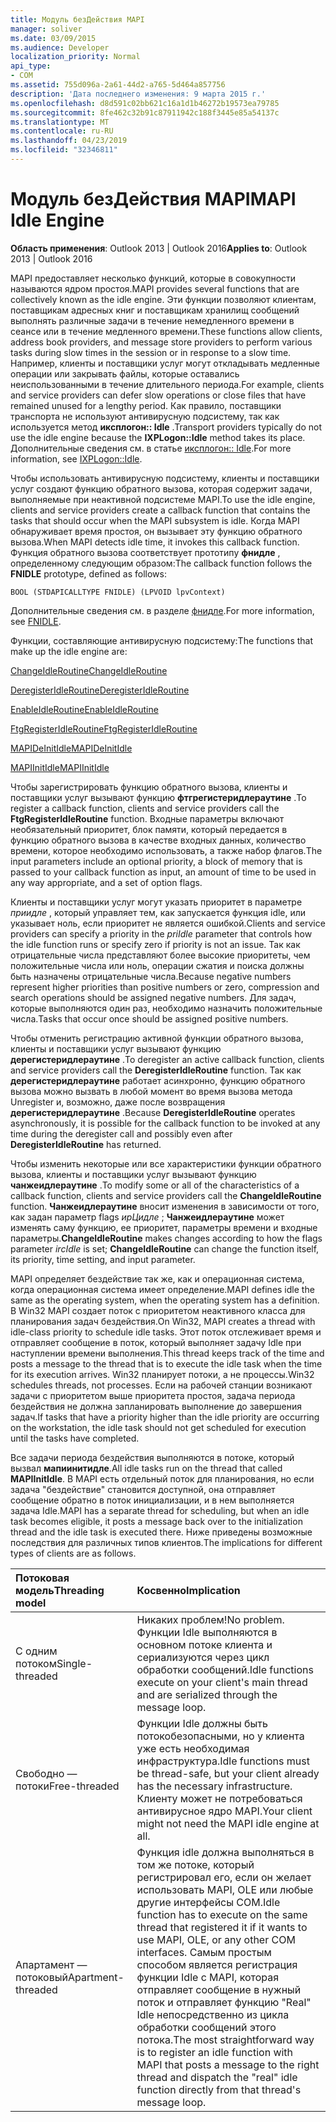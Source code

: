 ```yaml
---
title: Модуль безДействия MAPI
manager: soliver
ms.date: 03/09/2015
ms.audience: Developer
localization_priority: Normal
api_type:
- COM
ms.assetid: 755d096a-2a61-44d2-a765-5d464a857756
description: 'Дата последнего изменения: 9 марта 2015 г.'
ms.openlocfilehash: d8d591c02bb621c16a1d1b46272b19573ea79785
ms.sourcegitcommit: 8fe462c32b91c87911942c188f3445e85a54137c
ms.translationtype: MT
ms.contentlocale: ru-RU
ms.lasthandoff: 04/23/2019
ms.locfileid: "32346811"
---
```

# <a name="mapi-idle-engine"></a><span data-ttu-id="a5985-103">Модуль безДействия MAPI</span><span class="sxs-lookup"><span data-stu-id="a5985-103">MAPI Idle Engine</span></span>

  
  
<span data-ttu-id="a5985-104">**Область применения**: Outlook 2013 | Outlook 2016</span><span class="sxs-lookup"><span data-stu-id="a5985-104">**Applies to**: Outlook 2013 | Outlook 2016</span></span> 
  
<span data-ttu-id="a5985-105">MAPI предоставляет несколько функций, которые в совокупности называются ядром простоя.</span><span class="sxs-lookup"><span data-stu-id="a5985-105">MAPI provides several functions that are collectively known as the idle engine.</span></span> <span data-ttu-id="a5985-106">Эти функции позволяют клиентам, поставщикам адресных книг и поставщикам хранилищ сообщений выполнять различные задачи в течение немедленного времени в сеансе или в течение медленного времени.</span><span class="sxs-lookup"><span data-stu-id="a5985-106">These functions allow clients, address book providers, and message store providers to perform various tasks during slow times in the session or in response to a slow time.</span></span> <span data-ttu-id="a5985-107">Например, клиенты и поставщики услуг могут откладывать медленные операции или закрывать файлы, которые оставались неиспользованными в течение длительного периода.</span><span class="sxs-lookup"><span data-stu-id="a5985-107">For example, clients and service providers can defer slow operations or close files that have remained unused for a lengthy period.</span></span> <span data-ttu-id="a5985-108">Как правило, поставщики транспорта не используют антивирусную подсистему, так как используется метод **иксплогон:: Idle** .</span><span class="sxs-lookup"><span data-stu-id="a5985-108">Transport providers typically do not use the idle engine because the **IXPLogon::Idle** method takes its place.</span></span> <span data-ttu-id="a5985-109">Дополнительные сведения см. в статье [иксплогон:: Idle](ixplogon-idle.md).</span><span class="sxs-lookup"><span data-stu-id="a5985-109">For more information, see [IXPLogon::Idle](ixplogon-idle.md).</span></span>
  
<span data-ttu-id="a5985-110">Чтобы использовать антивирусную подсистему, клиенты и поставщики услуг создают функцию обратного вызова, которая содержит задачи, выполняемые при неактивной подсистеме MAPI.</span><span class="sxs-lookup"><span data-stu-id="a5985-110">To use the idle engine, clients and service providers create a callback function that contains the tasks that should occur when the MAPI subsystem is idle.</span></span> <span data-ttu-id="a5985-111">Когда MAPI обнаруживает время простоя, он вызывает эту функцию обратного вызова.</span><span class="sxs-lookup"><span data-stu-id="a5985-111">When MAPI detects idle time, it invokes this callback function.</span></span> <span data-ttu-id="a5985-112">Функция обратного вызова соответствует прототипу **фнидле** , определенному следующим образом:</span><span class="sxs-lookup"><span data-stu-id="a5985-112">The callback function follows the **FNIDLE** prototype, defined as follows:</span></span> 
  
 `BOOL (STDAPICALLTYPE FNIDLE) (LPVOID lpvContext)`
  
<span data-ttu-id="a5985-113">Дополнительные сведения см. в разделе [фнидле](fnidle.md).</span><span class="sxs-lookup"><span data-stu-id="a5985-113">For more information, see [FNIDLE](fnidle.md).</span></span>
  
<span data-ttu-id="a5985-114">Функции, составляющие антивирусную подсистему:</span><span class="sxs-lookup"><span data-stu-id="a5985-114">The functions that make up the idle engine are:</span></span>
  
[<span data-ttu-id="a5985-115">ChangeIdleRoutine</span><span class="sxs-lookup"><span data-stu-id="a5985-115">ChangeIdleRoutine</span></span>](changeidleroutine.md)
  
[<span data-ttu-id="a5985-116">DeregisterIdleRoutine</span><span class="sxs-lookup"><span data-stu-id="a5985-116">DeregisterIdleRoutine</span></span>](deregisteridleroutine.md)
  
[<span data-ttu-id="a5985-117">EnableIdleRoutine</span><span class="sxs-lookup"><span data-stu-id="a5985-117">EnableIdleRoutine</span></span>](enableidleroutine.md)
  
[<span data-ttu-id="a5985-118">FtgRegisterIdleRoutine</span><span class="sxs-lookup"><span data-stu-id="a5985-118">FtgRegisterIdleRoutine</span></span>](ftgregisteridleroutine.md)
  
[<span data-ttu-id="a5985-119">MAPIDeInitIdle</span><span class="sxs-lookup"><span data-stu-id="a5985-119">MAPIDeInitIdle</span></span>](mapideinitidle.md)
  
[<span data-ttu-id="a5985-120">MAPIInitIdle</span><span class="sxs-lookup"><span data-stu-id="a5985-120">MAPIInitIdle</span></span>](mapiinitidle.md)
  
<span data-ttu-id="a5985-121">Чтобы зарегистрировать функцию обратного вызова, клиенты и поставщики услуг вызывают функцию **фтгрегистеридлераутине** .</span><span class="sxs-lookup"><span data-stu-id="a5985-121">To register a callback function, clients and service providers call the **FtgRegisterIdleRoutine** function.</span></span> <span data-ttu-id="a5985-122">Входные параметры включают необязательный приоритет, блок памяти, который передается в функцию обратного вызова в качестве входных данных, количество времени, которое необходимо использовать, а также набор флагов.</span><span class="sxs-lookup"><span data-stu-id="a5985-122">The input parameters include an optional priority, a block of memory that is passed to your callback function as input, an amount of time to be used in any way appropriate, and a set of option flags.</span></span> 
  
<span data-ttu-id="a5985-123">Клиенты и поставщики услуг могут указать приоритет в параметре _приидле_ , который управляет тем, как запускается функция idle, или указывает ноль, если приоритет не является ошибкой.</span><span class="sxs-lookup"><span data-stu-id="a5985-123">Clients and service providers can specify a priority in the  _priIdle_ parameter that controls how the idle function runs or specify zero if priority is not an issue.</span></span> <span data-ttu-id="a5985-124">Так как отрицательные числа представляют более высокие приоритеты, чем положительные числа или ноль, операции сжатия и поиска должны быть назначены отрицательные числа.</span><span class="sxs-lookup"><span data-stu-id="a5985-124">Because negative numbers represent higher priorities than positive numbers or zero, compression and search operations should be assigned negative numbers.</span></span> <span data-ttu-id="a5985-125">Для задач, которые выполняются один раз, необходимо назначить положительные числа.</span><span class="sxs-lookup"><span data-stu-id="a5985-125">Tasks that occur once should be assigned positive numbers.</span></span> 
  
<span data-ttu-id="a5985-126">Чтобы отменить регистрацию активной функции обратного вызова, клиенты и поставщики услуг вызывают функцию **дерегистеридлераутине** .</span><span class="sxs-lookup"><span data-stu-id="a5985-126">To deregister an active callback function, clients and service providers call the **DeregisterIdleRoutine** function.</span></span> <span data-ttu-id="a5985-127">Так как **дерегистеридлераутине** работает асинхронно, функцию обратного вызова можно вызвать в любой момент во время вызова метода Unregister и, возможно, даже после возвращения **дерегистеридлераутине** .</span><span class="sxs-lookup"><span data-stu-id="a5985-127">Because **DeregisterIdleRoutine** operates asynchronously, it is possible for the callback function to be invoked at any time during the deregister call and possibly even after **DeregisterIdleRoutine** has returned.</span></span> 
  
<span data-ttu-id="a5985-128">Чтобы изменить некоторые или все характеристики функции обратного вызова, клиенты и поставщики услуг вызывают функцию **чанжеидлераутине** .</span><span class="sxs-lookup"><span data-stu-id="a5985-128">To modify some or all of the characteristics of a callback function, clients and service providers call the **ChangeIdleRoutine** function.</span></span> <span data-ttu-id="a5985-129">**Чанжеидлераутине** вносит изменения в зависимости от того, как задан параметр flags _ирЦидле_ ; **Чанжеидлераутине** может изменять саму функцию, ее приоритет, параметры времени и входные параметры.</span><span class="sxs-lookup"><span data-stu-id="a5985-129">**ChangeIdleRoutine** makes changes according to how the flags parameter  _ircIdle_ is set; **ChangeIdleRoutine** can change the function itself, its priority, time setting, and input parameter.</span></span> 
  
<span data-ttu-id="a5985-130">MAPI определяет бездействие так же, как и операционная система, когда операционная система имеет определение.</span><span class="sxs-lookup"><span data-stu-id="a5985-130">MAPI defines idle the same as the operating system, when the operating system has a definition.</span></span> <span data-ttu-id="a5985-131">В Win32 MAPI создает поток с приоритетом неактивного класса для планирования задач бездействия.</span><span class="sxs-lookup"><span data-stu-id="a5985-131">On Win32, MAPI creates a thread with idle-class priority to schedule idle tasks.</span></span> <span data-ttu-id="a5985-132">Этот поток отслеживает время и отправляет сообщение в поток, который выполняет задачу Idle при наступлении времени выполнения.</span><span class="sxs-lookup"><span data-stu-id="a5985-132">This thread keeps track of the time and posts a message to the thread that is to execute the idle task when the time for its execution arrives.</span></span> <span data-ttu-id="a5985-133">Win32 планирует потоки, а не процессы.</span><span class="sxs-lookup"><span data-stu-id="a5985-133">Win32 schedules threads, not processes.</span></span> <span data-ttu-id="a5985-134">Если на рабочей станции возникают задачи с приоритетом выше приоритета простоя, задача периода бездействия не должна запланировать выполнение до завершения задач.</span><span class="sxs-lookup"><span data-stu-id="a5985-134">If tasks that have a priority higher than the idle priority are occurring on the workstation, the idle task should not get scheduled for execution until the tasks have completed.</span></span> 
  
<span data-ttu-id="a5985-135">Все задачи периода бездействия выполняются в потоке, который вызвал **мапиинитидле**.</span><span class="sxs-lookup"><span data-stu-id="a5985-135">All idle tasks run on the thread that called **MAPIInitIdle**.</span></span> <span data-ttu-id="a5985-136">В MAPI есть отдельный поток для планирования, но если задача "бездействие" становится доступной, она отправляет сообщение обратно в поток инициализации, и в нем выполняется задача Idle.</span><span class="sxs-lookup"><span data-stu-id="a5985-136">MAPI has a separate thread for scheduling, but when an idle task becomes eligible, it posts a message back over to the initialization thread and the idle task is executed there.</span></span> <span data-ttu-id="a5985-137">Ниже приведены возможные последствия для различных типов клиентов.</span><span class="sxs-lookup"><span data-stu-id="a5985-137">The implications for different types of clients are as follows.</span></span>
  
|<span data-ttu-id="a5985-138">**Потоковая модель**</span><span class="sxs-lookup"><span data-stu-id="a5985-138">**Threading model**</span></span>|<span data-ttu-id="a5985-139">**Косвенно**</span><span class="sxs-lookup"><span data-stu-id="a5985-139">**Implication**</span></span>|
|:-----|:-----|
|<span data-ttu-id="a5985-140">С одним потоком</span><span class="sxs-lookup"><span data-stu-id="a5985-140">Single-threaded</span></span>  <br/> |<span data-ttu-id="a5985-141">Никаких проблем!</span><span class="sxs-lookup"><span data-stu-id="a5985-141">No problem.</span></span> <span data-ttu-id="a5985-142">Функции Idle выполняются в основном потоке клиента и сериализуются через цикл обработки сообщений.</span><span class="sxs-lookup"><span data-stu-id="a5985-142">Idle functions execute on your client's main thread and are serialized through the message loop.</span></span>  <br/> |
|<span data-ttu-id="a5985-143">Свободно — потоки</span><span class="sxs-lookup"><span data-stu-id="a5985-143">Free-threaded</span></span>  <br/> |<span data-ttu-id="a5985-144">Функции Idle должны быть потокобезопасными, но у клиента уже есть необходимая инфраструктура.</span><span class="sxs-lookup"><span data-stu-id="a5985-144">Idle functions must be thread-safe, but your client already has the necessary infrastructure.</span></span> <span data-ttu-id="a5985-145">Клиенту может не потребоваться антивирусное ядро MAPI.</span><span class="sxs-lookup"><span data-stu-id="a5985-145">Your client might not need the MAPI idle engine at all.</span></span>  <br/> |
|<span data-ttu-id="a5985-146">Апартамент — потоковый</span><span class="sxs-lookup"><span data-stu-id="a5985-146">Apartment-threaded</span></span>  <br/> |<span data-ttu-id="a5985-147">Функция idle должна выполняться в том же потоке, который регистрировал его, если он желает использовать MAPI, OLE или любые другие интерфейсы COM.</span><span class="sxs-lookup"><span data-stu-id="a5985-147">Idle function has to execute on the same thread that registered it if it wants to use MAPI, OLE, or any other COM interfaces.</span></span> <span data-ttu-id="a5985-148">Самым простым способом является регистрация функции Idle с MAPI, которая отправляет сообщение в нужный поток и отправляет функцию "Real" Idle непосредственно из цикла обработки сообщений этого потока.</span><span class="sxs-lookup"><span data-stu-id="a5985-148">The most straightforward way is to register an idle function with MAPI that posts a message to the right thread and dispatch the "real" idle function directly from that thread's message loop.</span></span>  <br/> |
   

